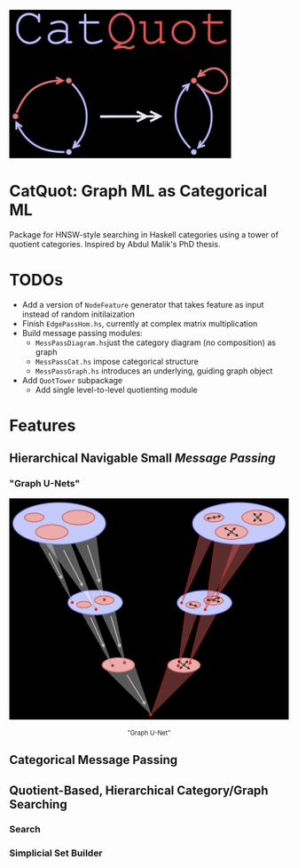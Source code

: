 <p align="left">
  <picture>
    <source srcset="docs/images/catquot_logo_dark.jpg" media="(prefers-color-scheme: dark)">
    <source srcset="docs/images/catquot_logo_light.jpg" media="(prefers-color-scheme: light)">
    <img src="docs/images/catquot_logo_dark.jpg" alt="tonnetzB" width="400">
  </picture>
</p>

# CatQuot: Graph ML as Categorical ML
Package for HNSW-style searching in Haskell categories using a tower of quotient categories. Inspired by Abdul Malik's PhD thesis.

# TODOs
- Add a version of `NodeFeature` generator that takes feature as input instead of random initilaization
- Finish `EdgePassHom.hs`, currently at complex matrix multiplication
- Build message passing modules:
  - `MessPassDiagram.hs`just the category diagram (no composition) as graph
  - `MessPassCat.hs` impose categorical structure
  - `MessPassGraph.hs` introduces an underlying, guiding graph object
- Add `QuotTower` subpackage
  - Add single level-to-level quotienting module

# Features
## Hierarchical Navigable Small *Message Passing*
### "Graph U-Nets"

<p align="center">
  <picture>
    <source srcset="docs/images/graph_unet_dark.jpg" media="(prefers-color-scheme: dark)">
    <source srcset="docs/images/graph_unet_light.jpg" media="(prefers-color-scheme: light)">
    <img src="docs/images/graph_unet_dark.jpg" alt="tonnetzB" width="700">
  </picture>
</p>
<p align="center" style="font-size: 80%;">
  "Graph U-Net"
</p>

## Categorical Message Passing
## Quotient-Based, Hierarchical Category/Graph Searching
### Search
### Simplicial Set Builder